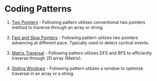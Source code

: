 # Coding Patterns

1. [Two Pointers](https://github.com/jecjung520/Coding-Test-Algorithms/tree/main/Coding%20Patterns/Two%20Pointers) - Following pattern utilizes conventional two pointers method to traverse through an array or string. <br/><br/>
2. [Fast and Slow Pointers](https://github.com/jecjung520/Coding-Test-Algorithms/tree/main/Coding%20Patterns/Fast%20and%20Slow%20Pointers) - Following pattern utilizes two pointers advancing at different pace. Typically used to detect cyclical events. <br/><br/>
3. [Matrix Traversal](https://github.com/jecjung520/Coding-Test-Algorithms/tree/main/Coding%20Patterns/Islands%20-%20Matrix%20Traversal) - Following pattern utilizes DFS and BFS to efficiently traverse through 2D array (Matrix). <br/><br/>
4. [Sliding Windows](https://github.com/jecjung520/Coding-Test-Algorithms/tree/main/Coding%20Patterns/Sliding%20Windows) - Following pattern utilizes a window to optimize traversal in an array or a string. <br/><br/>
